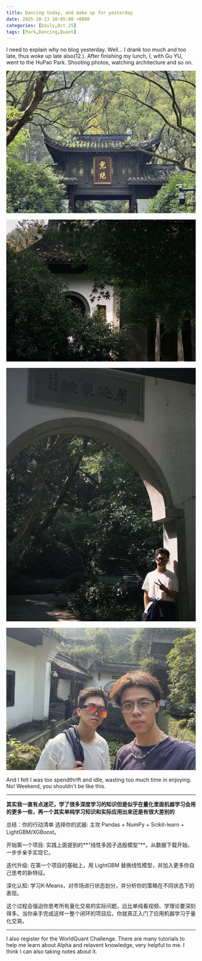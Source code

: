 ```yaml
---
title: Dancing today, and make up for yesterday
date: 2025-10-13 10:05:00 +0800
categories: [Daily,Oct_25]
tags: [Park,Dancing,Quant]
---
```


I need to explain why no blog yesterday. Well... I drank too much and too late, thus woke up late also(12.). After finishing my lunch, I, with Gu YU, went to the HuPao Park. Shooting photos, watching architecture and so on.

![](/assets/img/虎跑.jpg)

![](/assets/img/虎跑建筑.jpg)

![](/assets/img/虎跑人物01.jpg)

![](/assets/img/虎跑人物02.jpg)

And I felt I was too spendthrift and idle, wasting too much time in enjoying. No! Weekend, you shouldn't be like this.

***

**其实我一直有点迷茫，学了很多深度学习的知识但是似乎在量化里面机器学习会用的更多一些，再一个其实单纯学习知识和实际应用出来还是有很大差别的**

总结：你的行动清单
选择你的武器: 主攻 Pandas + NumPy + Scikit-learn + LightGBM/XGBoost。

开始第一个项目: 实践上面提到的**“线性多因子选股模型”**。从数据下载开始，一步步亲手实现它。

迭代升级: 在第一个项目的基础上，用 LightGBM 替换线性模型，并加入更多你自己思考的新特征。

深化认知: 学习K-Means，对市场进行状态划分，并分析你的策略在不同状态下的表现。

这个过程会强迫你思考所有量化交易的实际问题，远比单纯看视频、学理论要深刻得多。当你亲手完成这样一整个闭环的项目后，你就真正入门了应用机器学习于量化交易。

***

I also register for the WorldQuant Challenge. There are many tutorials to help me learn about Alpha and relavent knowledge, very helpful to me. I think I can also taking notes about it.